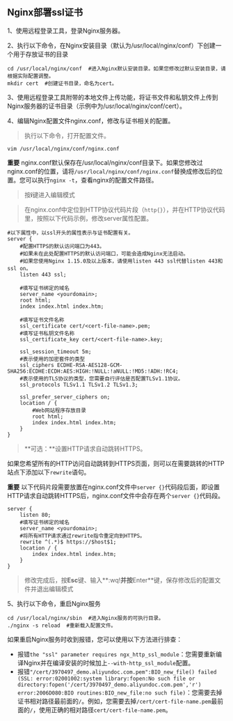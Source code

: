 ## Nginx部署ssl证书

1、使用远程登录工具，登录Nginx服务器。

2、执行以下命令，在Nginx安装目录（默认为/usr/local/nginx/conf）下创建一个用于存放证书的目录

```
cd /usr/local/nginx/conf  #进入Nginx默认安装目录。如果您修改过默认安装目录，请根据实际配置调整。
mkdir cert  #创建证书目录，命名为cert。
```

3、使用远程登录工具附带的本地文件上传功能，将证书文件和私钥文件上传到Nginx服务器的证书目录（示例中为/usr/local/nginx/conf/cert）。

4、编辑Nginx配置文件nginx.conf，修改与证书相关的配置。

> 执行以下命令，打开配置文件。

```
vim /usr/local/nginx/conf/nginx.conf
```

**重要** nginx.conf默认保存在/usr/local/nginx/conf目录下。如果您修改过nginx.conf的位置，请将`/usr/local/nginx/conf/nginx.conf`替换成修改后的位置。您可以执行`nginx -t`，查看nginx的配置文件路径。

>按**i**键进入编辑模式

>在nginx.conf中定位到HTTP协议代码片段（`http{}`），并在HTTP协议代码里，按照以下代码示例，修改server属性配置。

```
#以下属性中，以ssl开头的属性表示与证书配置有关。
server {
    #配置HTTPS的默认访问端口为443。
    #如果未在此处配置HTTPS的默认访问端口，可能会造成Nginx无法启动。
    #如果您使用Nginx 1.15.0及以上版本，请使用listen 443 ssl代替listen 443和ssl on。
    listen 443 ssl;

    #填写证书绑定的域名
    server_name <yourdomain>;
    root html;
    index index.html index.htm;

    #填写证书文件名称
    ssl_certificate cert/<cert-file-name>.pem;
    #填写证书私钥文件名称  
    ssl_certificate_key cert/<cert-file-name>.key;

    ssl_session_timeout 5m;
    #表示使用的加密套件的类型
    ssl_ciphers ECDHE-RSA-AES128-GCM-SHA256:ECDHE:ECDH:AES:HIGH:!NULL:!aNULL:!MD5:!ADH:!RC4;
    #表示使用的TLS协议的类型，您需要自行评估是否配置TLSv1.1协议。
    ssl_protocols TLSv1.1 TLSv1.2 TLSv1.3;

    ssl_prefer_server_ciphers on;
    location / {
        #Web网站程序存放目录
        root html;
        index index.html index.htm;
    }
}
```

>**可选：**设置HTTP请求自动跳转HTTPS。

如果您希望所有的HTTP访问自动跳转到HTTPS页面，则可以在需要跳转的HTTP站点下添加以下`rewrite`语句。

**重要** 以下代码片段需要放置在nginx.conf文件中`server {}`代码段后面，即设置HTTP请求自动跳转HTTPS后，nginx.conf文件中会存在两个`server {}`代码段。

```
server {
    listen 80;
    #填写证书绑定的域名
    server_name <yourdomain>;
    #将所有HTTP请求通过rewrite指令重定向到HTTPS。
    rewrite ^(.*)$ https://$host$1;
    location / {
        index index.html index.htm;
    }
}
```

>修改完成后，按**Esc**键、输入**:wq!**并按**Enter**键，保存修改后的配置文件并退出编辑模式

5、执行以下命令，重启Nginx服务

```
cd /usr/local/nginx/sbin  #进入Nginx服务的可执行目录。
./nginx -s reload  #重新载入配置文件。
```

如果重启Nginx服务时收到报错，您可以使用以下方法进行排查：

- 报错`the "ssl" parameter requires ngx_http_ssl_module`：您需要重新编译Nginx并在编译安装的时候加上`--with-http_ssl_module`配置。
- 报错`"/cert/3970497_demo.aliyundoc.com.pem":BIO_new_file() failed (SSL: error:02001002:system library:fopen:No such file or directory:fopen('/cert/3970497_demo.aliyundoc.com.pem','r') error:2006D080:BIO routines:BIO_new_file:no such file)`：您需要去掉证书相对路径最前面的`/`。例如，您需要去掉`/cert/cert-file-name.pem`最前面的`/`，使用正确的相对路径`cert/cert-file-name.pem`。